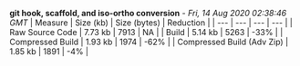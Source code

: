 **git hook, scaffold, and iso-ortho conversion** - *Fri, 14 Aug 2020 02:38:46 GMT*
| Measure | Size (kb) | Size (bytes) | Reduction |
| --- | --- | --- | --- |
| Raw Source Code | 7.73 kb | 7913 | NA |
| Build | 5.14 kb | 5263 | -33% |
| Compressed Build | 1.93 kb | 1974 | -62% |
| Compressed Build (Adv Zip) | 1.85 kb | 1891 | -4% |


